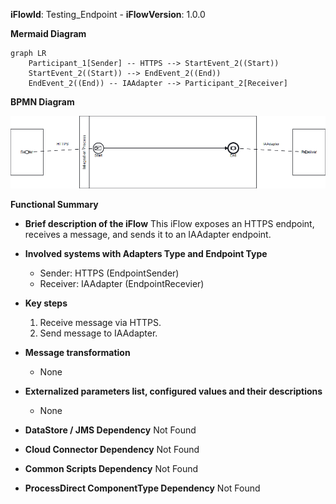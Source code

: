 **iFlowId**: Testing_Endpoint - **iFlowVersion**: 1.0.0

**Mermaid Diagram**
```mermaid
graph LR
    Participant_1[Sender] -- HTTPS --> StartEvent_2((Start))
    StartEvent_2((Start)) --> EndEvent_2((End))
    EndEvent_2((End)) -- IAAdapter --> Participant_2[Receiver]
```
**BPMN Diagram**

![BPMN Diagram](./Testing_Endpoint-1.0.0.png "BPMN Diagram")

**Functional Summary**
- **Brief description of the iFlow**
This iFlow exposes an HTTPS endpoint, receives a message, and sends it to an IAAdapter endpoint.

- **Involved systems with Adapters Type and Endpoint Type**
    - Sender: HTTPS (EndpointSender)
    - Receiver: IAAdapter (EndpointRecevier)

- **Key steps**
    1. Receive message via HTTPS.
    2. Send message to IAAdapter.

- **Message transformation**
    - None

- **Externalized parameters list, configured values and their descriptions**
    - None

- **DataStore / JMS Dependency**
    Not Found

- **Cloud Connector Dependency**
    Not Found

- **Common Scripts Dependency**
    Not Found

- **ProcessDirect ComponentType Dependency**
    Not Found